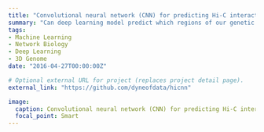 ```yaml
---
title: "Convolutional neural network (CNN) for predicting Hi-C interaction counts"
summary: "Can deep learning model predict which regions of our genetic code influence each other?"
tags:
- Machine Learning
- Network Biology
- Deep Learning
- 3D Genome
date: "2016-04-27T00:00:00Z"

# Optional external URL for project (replaces project detail page).
external_link: "https://github.com/dyneofdata/hicnn"

image:
  caption: Convolutional neural network (CNN) for predicting Hi-C interaction counts
  focal_point: Smart
---
```

